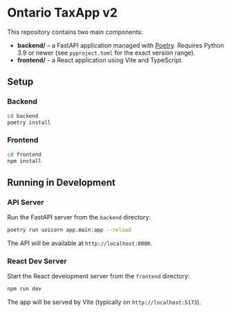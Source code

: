 # Ontario TaxApp v2

This repository contains two main components:

- **backend/** – a FastAPI application managed with [Poetry](https://python-poetry.org/). Requires Python 3.9 or newer (see `pyproject.toml` for the exact version range).
- **frontend/** – a React application using Vite and TypeScript.

## Setup

### Backend
```bash
cd backend
poetry install
```

### Frontend
```bash
cd frontend
npm install
```

## Running in Development

### API Server
Run the FastAPI server from the `backend` directory:
```bash
poetry run uvicorn app.main:app --reload
```
The API will be available at `http://localhost:8000`.

### React Dev Server
Start the React development server from the `frontend` directory:
```bash
npm run dev
```
The app will be served by Vite (typically on `http://localhost:5173`).

